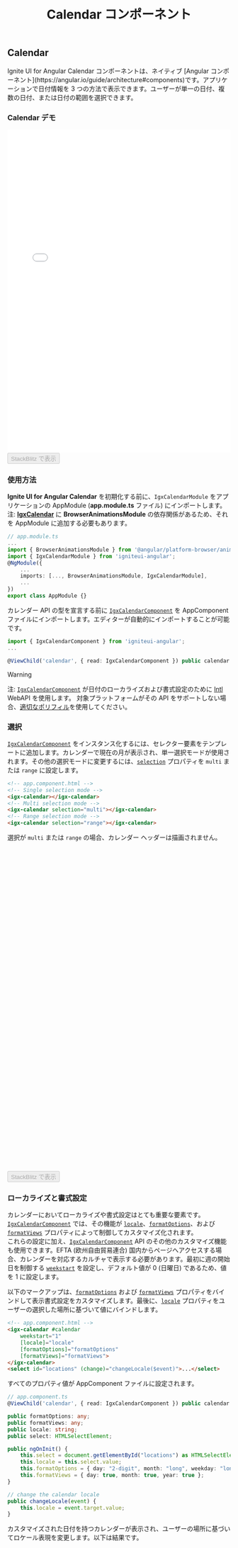 ﻿---
title: Calendar コンポーネント
_description: Ignite UI for Angular の Calendar コンポーネントを使用して、アプリケーションで日付情報の表示および日付の入力を可能なカレンダーを作成します。
_keywords: Ignite UI for Angular, UI コントロール, Angular ウィジェット, web ウィジェット, UI ウィジェット, Angular, ネイティブ Angular コンポーネント スィート, ネイティブ Angular コントロール, ネイティブ Angular コンポーネント ライブラリ, Angular Calendar コンポーネント, Angular Calendar コントロール
_language: ja
---

## Calendar
<p class="highlight">Ignite UI for Angular Calendar コンポーネントは、ネイティブ [Angular コンポーネント](https://angular.io/guide/architecture#components)です。アプリケーションで日付情報を 3 つの方法で表示できます。ユーザーが単一の日付、複数の日付、または日付の範囲を選択できます。</p>

### Calendar デモ
<div class="sample-container loading" style="height: 730px">
    <iframe id="calendar-sample-5-iframe" src='{environment:demosBaseUrl}/scheduling/calendar-sample-5' width="100%" height="100%" seamless frameBorder="0" onload="onSampleIframeContentLoaded(this);"></iframe>
</div>
<div>
    <button data-localize="stackblitz" disabled class="stackblitz-btn" data-iframe-id="calendar-sample-5-iframe" data-demos-base-url="{environment:demosBaseUrl}">StackBlitz で表示</button>
</div>

### 使用方法
**Ignite UI for Angular Calendar** を初期化する前に、`IgxCalendarModule` をアプリケーションの AppModule (**app.module.ts** ファイル) にインポートします。注: [**IgxCalendar**]({environment:angularApiUrl}/classes/igxcalendarcomponent.html) に **BrowserAnimationsModule** の依存関係があるため、それを AppModule に追加する必要もあります。

```typescript
// app.module.ts
...
import { BrowserAnimationsModule } from '@angular/platform-browser/animations';
import { IgxCalendarModule } from 'igniteui-angular';
@NgModule({
    ...
    imports: [..., BrowserAnimationsModule, IgxCalendarModule],
    ...
})
export class AppModule {}
```

カレンダー API の型を宣言する前に [`IgxCalendarComponent`]({environment:angularApiUrl}/classes/igxcalendarcomponent.html) を AppComponent ファイルにインポートします。エディターが自動的にインポートすることが可能です。

```typescript
import { IgxCalendarComponent } from 'igniteui-angular';
...

@ViewChild('calendar', { read: IgxCalendarComponent }) public calendar: IgxCalendarComponent;
```

> [!WARNING]
> 注: [`IgxCalendarComponent`]({environment:angularApiUrl}/classes/igxcalendarcomponent.html) が日付のローカライズおよび書式設定のために [Intl](https://developer.mozilla.org/ja/docs/Web/JavaScript/Reference/Global_Objects/DateTimeFormat) WebAPI を使用します。
> 対象プラットフォームがその API をサポートしない場合、[適切なポリフィル](https://github.com/andyearnshaw/Intl.js/)を使用してください。

### 選択
[`IgxCalendarComponent`]({environment:angularApiUrl}/classes/igxcalendarcomponent.html) をインスタンス化するには、セレクター要素をテンプレートに追加します。カレンダーで現在の月が表示され、単一選択モードが使用されます。その他の選択モードに変更するには、[`selection`]({environment:angularApiUrl}/classes/igxcalendarbase.html#selection) プロパティを `multi` または `range` に設定します。

```html
<!-- app.component.html -->
<!-- Single selection mode -->
<igx-calendar></igx-calendar>
<!-- Multi selection mode -->
<igx-calendar selection="multi"></igx-calendar>
<!-- Range selection mode -->
<igx-calendar selection="range"></igx-calendar>
```

選択が `multi` または `range` の場合、カレンダー ヘッダーは描画されません。

<div class="sample-container loading" style="height: 730px">
    <iframe id="calendar-sample-1-iframe" data-src='{environment:demosBaseUrl}/scheduling/calendar-sample-1' width="100%" height="100%" seamless="" frameBorder="0" class="lazyload"></iframe>
</div>
<div>
    <button data-localize="stackblitz" disabled class="stackblitz-btn" data-iframe-id="calendar-sample-1-iframe" data-demos-base-url="{environment:demosBaseUrl}">StackBlitz で表示</button>
</div>

### ローカライズと書式設定

カレンダーにおいてローカライズや書式設定はとても重要な要素です。[`IgxCalendarComponent`]({environment:angularApiUrl}/classes/igxcalendarcomponent.html) では、その機能が [`locale`]({environment:angularApiUrl}/classes/igxcalendarbase.html#locale)、[`formatOptions`]({environment:angularApiUrl}/classes/igxcalendarbase.html#formatoptions)、および [`formatViews`]({environment:angularApiUrl}/classes/igxmonthpickerbase.html#formatviews) プロパティによって制御してカスタマイズ化されます。
<br>
これらの設定に加え、[`IgxCalendarComponent`]({environment:angularApiUrl}/classes/igxcalendarcomponent.html) API のその他のカスタマイズ機能も使用できます。EFTA (欧州自由貿易連合) 国内からページへアクセスする場合、カレンダーを対応するカルチャで表示する必要があります。最初に週の開始日を制御する [`weekstart`]({environment:angularApiUrl}/classes/igxcalendarbase.html#weekstart) を設定し、デフォルト値が 0 (日曜日) であるため、値を 1 に設定します。

以下のマークアップは、[`formatOptions`]({environment:angularApiUrl}/classes/igxcalendarbase.html#formatoptions) および [`formatViews`]({environment:angularApiUrl}/classes/igxmonthpickerbase.html#formatviews) プロパティをバインドして表示書式設定をカスタマイズします。最後に、[`locale`]({environment:angularApiUrl}/classes/igxcalendarbase.html#locale) プロパティをユーザーの選択した場所に基づいて値にバインドします。

```html
<!-- app.component.html -->
<igx-calendar #calendar
    weekstart="1"
    [locale]="locale"
    [formatOptions]="formatOptions"
    [formatViews]="formatViews">
</igx-calendar>
<select id="locations" (change)="changeLocale($event)">...</select>
```

すべてのプロパティ値が AppComponent ファイルに設定されます。

```typescript
// app.component.ts
@ViewChild('calendar', { read: IgxCalendarComponent }) public calendar: IgxCalendarComponent;

public formatOptions: any;
public formatViews: any;
public locale: string;
public select: HTMLSelectElement;

public ngOnInit() {
    this.select = document.getElementById("locations") as HTMLSelectElement;
    this.locale = this.select.value;
    this.formatOptions = { day: "2-digit", month: "long", weekday: "long", year: "numeric" };
    this.formatViews = { day: true, month: true, year: true };
}

// change the calendar locale
public changeLocale(event) {
    this.locale = event.target.value;
}
```

カスタマイズされた日付を持つカレンダーが表示され、ユーザーの場所に基づいてロケール表現を変更します。以下は結果です。

<div class="sample-container loading" style="height: 570px">
    <iframe id="calendar-sample-2-iframe" data-src='{environment:demosBaseUrl}/scheduling/calendar-sample-2' width="100%" height="100%" seamless="" frameBorder="0" class="lazyload"></iframe>
</div>
<div>
    <button data-localize="stackblitz" disabled class="stackblitz-btn" data-iframe-id="calendar-sample-2-iframe" data-demos-base-url="{environment:demosBaseUrl}">StackBlitz で表示</button>
</div>

### イベント
このサンプルを拡張します。ユーザーが 5 日以下の日付範囲を入力する必要があります。カレンダーの [`selection`]({environment:angularApiUrl}/classes/igxcalendarcomponent.html#selection) モードを range に設定し、範囲が無効な場合にユーザーに選択を変更するための通知を表示する [`onSelection`]({environment:angularApiUrl}/classes/igxcalendarbase.html#onselection) イベントを使用します。

```html
<!-- app.component.html -->
<igx-calendar #calendar
    ...
    selection="range"
    (onSelection)="verifyRange($event)">
</igx-calendar>
```

[`onSelection`]({environment:angularApiUrl}/classes/igxcalendarbase.html#onselection) イベントに渡した値が選択した日付のコレクションで、その長さに基づいてロジックを実行します。無効な選択をユーザーに通知する場合、選択を範囲の最初の日のみを含むために [`selectDate`]({environment:angularApiUrl}/classes/igxcalendarcomponent.html#selectdate) メソッドを使用してリセットします。

```typescript
// app.component.ts
...
public verifyRange(dates: Date[]) {
    if (dates.length > 5) {
        this.calendar.selectDate(dates[0]);
        this.dialog.open();
    }
}
```

以下で範囲の選択動作を確認できます。

<div class="sample-container loading" style="height: 460px">
    <iframe id="calendar-sample-3-iframe" data-src='{environment:demosBaseUrl}/scheduling/calendar-sample-3' width="100%" height="100%" seamless="" frameBorder="0" class="lazyload"></iframe>
</div>
<div>
    <button data-localize="stackblitz" disabled class="stackblitz-btn" data-iframe-id="calendar-sample-3-iframe" data-demos-base-url="{environment:demosBaseUrl}">StackBlitz で表示</button>
</div>

### テンプレート

[`IgxCalendarComponent`]({environment:angularApiUrl}/classes/igxcalendarcomponent.html) API (プロパティ、イベント、メソッド) を使用して要件によってカレンダーを構成し、コードで操作する方法を説明しました。次にヘッダーおよびサブヘッダーのテンプレート機能を使用して外観をカスタマイズします。

カスタマイズは、カレンダーの ng-template を **igxCalendarHeader** または **igxCalendarSubheader** ディレクティブでデコレートし、返されたコンテキストを使用して日付の表示をカスタマイズします。
**igxCalendarHeader** ディレクティブでデコレートされるテンプレートは、カレンダーの選択が単一に設定された場合のみ描画されます。**igxCalendarSubheader** はすべての選択モードで利用可能です。

この例ではヘッダーに完全な日付を表示し、サブヘッダーに曜日を含むためにデフォルト テンプレートを変更します。

```html
<!-- app.component.html-->
<igx-calendar>
    <!-- Modify the header to display the month (in titlecase), day and weekday -->
    <ng-template igxCalendarHeader let-parts>
        {{ parts.month.combined | titlecase }} {{parts.day.combined }} {{ parts.weekday.combined }}
    </ng-template>
    <ng-template igxCalendarSubheader let-parts>
        <span class="date__el" (click)="parts.monthView()">{{ parts.month.combined }}</span>
        <span class="date__el" (click)="parts.yearView()">{{ parts.year.combined }}</span>
    </ng-template>
</igx-calendar>
```

> [!NOTE]
> Internet Explorer および Edge ブラウザーの場合、両方のブラウザーがこの機能を提供する Intl API を実装しないため、日付部分は空の文字列です。 ([formatToParts](https://developer.mozilla.org/ja/docs/Web/JavaScript/Reference/Global_Objects/DateTimeFormat/formatToParts) を参照)

このブラウザーをサポートするには、[ngIf](https://angular.io/api/common/NgIf#using-non-inlined-then-template) ディレクティブを使用する代わりのテンプレートを使用します。

```html
<!-- app.component.html-->
<igx-calendar #component locale="fr">
    <div *ngIf="formatParts; else parseTemplate">
        <ng-template igxCalendarHeader let-parts>
            {{ parts.month.combined | titlecase }} {{ parts.day.combined }} {{ parts.weekday.combined }}
        </ng-template>
        <ng-template igxCalendarSubheader let-parts>
            <span class="date__el" (click)="parts.monthView()">{{ parts.month.combined }}</span>
            <span class="date__el" (click)="parts.yearView()">{{ parts.year.combined }}</span>
        </ng-template>
    </div>

    <!-- Parse template for browsers not supporting Intl parts-->
    <ng-template #parseTemplate>
        <ng-template igxCalendarHeader let-parts>
            {{ getDatePart(parts, component, 'month') | titlecase }} {{ getDatePart(parts, component, 'day') }} {{ getDatePart(parts, component, 'weekday') }}
        </ng-template>
        <ng-template igxCalendarSubheader let-parts>
            <span class="date__el" (click)="parts.monthView()">{{ getDatePart(parts, component, 'month') }}</span>
            <span class="date__el" (click)="parts.yearView()">{{ getDatePart(parts, component, 'year') }}</span>
        </ng-template>
    </ng-template>
</igx-calendar>
```

**ngIf** は、使用するテンプレートを制御するために **formatParts** 式の値を評価します。代わりの **#parseTemplate** テンプレートを参照します。{} にある式は評価された値を返す **getDatePart** メソッドを起動します。この場合、書式設定された日付部分 (年、曜日、月など) を返します。**getDatePart** に渡されたパラメーターは、書式設定が [`IgxCalendarComponent`]({environment:angularApiUrl}/classes/igxcalendarcomponent.html) の locale および format オプションに基づいて設定されるために必要です。

```typescript
// app.component.ts
public intlDateTimeFormat = new Intl.DateTimeFormat() as any;
public formatParts: boolean = this.intlDateTimeFormat.formatToParts;

public getDatePart(val: any, component: any, datePart: string) {
    const date = val.date as Date;
    const locale = component.locale;
    const formatOptions: Intl.DateTimeFormatOptions = {};
    formatOptions[datePart] = component.formatOptions[datePart];

    return date.toLocaleString(locale, formatOptions);

    // instead of toLocaleString we can use Intl.DateTimeFormat.format as well:
    // const partFormatter = new Intl.DateTimeFormat(locale, formatOptions);
    // return partFormatter.format(date);
}
```

この条件付きテンプレート化および日付解析を実装後、ブラウザーの間の書式設定が統一されます。

<div class="sample-container loading" style="height: 570px">
    <iframe id="calendar-sample-4-iframe" data-src='{environment:demosBaseUrl}/scheduling/calendar-sample-4' width="100%" height="100%" seamless="" frameBorder="0" class="lazyload"></iframe>
</div>
<div>
    <button data-localize="stackblitz" disabled class="stackblitz-btn" data-iframe-id="calendar-sample-4-iframe" data-demos-base-url="{environment:demosBaseUrl}">StackBlitz で表示</button>
</div>

### 日付の無効化
このセクションは、[`disabledDates`]({environment:angularApiUrl}/classes/igxcalendarbase.html#disableddates) 機能の使用について説明します。異なる`単一の日付`または`範囲`の要素を配列に追加し、[`disabledDates`]({environment:angularApiUrl}/classes/igxcalendarbase.html#disableddates) 記述子に渡すことができます。

```typescript
this.calendar.disabledDates = [new DateRangeDescriptor(DateRangeType.Between, [
    new Date(2018, 8, 2),
    new Date(2018, 8, 8)
])];
```

[`DateRangeType`]({environment:angularApiUrl}/enums/daterangetype.html) は無効にする範囲を指定するために使用します。たとえば、[`DateRangeType.Between`]({environment:angularApiUrl}/enums/daterangetype.html#between) は配列の特定の 2 つの日付間を無効にします。上記のコード スニペット。
以下の API の表は、使用可能なすべての [`DateRangeType`]({environment:angularApiUrl}/enums/daterangetype.html) 値です。

この機能は、選択およびフォーカスが可能な日付を制限する必要がある場合に使用します。

特定の範囲の日付を無効にするサンプルを作成します。

```typescript
export class CalendarSample6Component {
    @ViewChild("calendar") public calendar: IgxCalendarComponent;
    public today = new Date(Date.now());
    public range = [
        new Date(this.today.getFullYear(), this.today.getMonth(), 3),
        new Date(this.today.getFullYear(), this.today.getMonth(), 8)
    ];

    public ngOnInit() {
        this.calendar.disabledDates = [new DateRangeDescriptor(DateRangeType.Between, this.range)];
    }
}

```

以下は結果です。

<div class="sample-container loading" style="height: 480px">
    <iframe id="calendar-sample-6-iframe" data-src='{environment:demosBaseUrl}/scheduling/calendar-sample-6' width="100%" height="100%" seamless="" frameBorder="0" class="lazyload"></iframe>
</div>
<div>
    <button data-localize="stackblitz" disabled class="stackblitz-btn" data-iframe-id="calendar-sample-6-iframe" data-demos-base-url="{environment:demosBaseUrl}">Stackblitz で表示</button>
</div>


### 特定の日付

[`Special dates`]({environment:angularApiUrl}/classes/igxcalendarbase.html#specialdates) 機能は、[`Disabled dates`]({environment:angularApiUrl}/classes/igxcalendarbase.html#disableddates) とほとんど同じ構成を使用します。違いは、日付の `styling` と `interaction` です。また [`Special dates`]({environment:angularApiUrl}/classes/igxcalendarbase.html#specialdates) の選択やフォーカスが可能です。

[`Special dates`]({environment:angularApiUrl}/classes/igxcalendarbase.html#specialdates) を [`igxCalendar`]({environment:angularApiUrl}/classes/igxcalendarcomponent.html) に追加し、[`DateRangeType.Specific`]({environment:angularApiUrl}/enums/daterangetype.html#specific) の [`DateRangeDescriptor`]({environment:angularApiUrl}/interfaces/daterangedescriptor.html) 項目を作成して [`dateRange`]({environment:angularApiUrl}/interfaces/daterangedescriptor.html#daterange) で日付の配列を渡します。

```typescript
export class CalendarSample7Component {
    @ViewChild("calendar") public calendar: IgxCalendarComponent;
    @ViewChild(IgxSnackbarComponent) public snackbar: IgxSnackbarComponent;
    public range = [];

    ...
    public selectPTOdays(dates: Date[]) {
        this.range = dates;
    }

    public submitPTOdays(eventArgs) {
        this.calendar.specialDates =
            [new DateRangeDescriptor(DateRangeType.Specific, this.range)];

        this.range.forEach((item) => {
            this.calendar.selectDate(item);
        });

        ...
    }
}
```

```html
<article class="sample-column calendar-wrapper">
    <span>Request Time Off</span>
    <igx-calendar #calendar
        selection="multi"
        (onSelection)="selectPTOdays($event)">
    </igx-calendar>
    <button igxButton="raised" (click)="submitPTOdays($event)">Submit Request</button>
</article>
```

選択した日付配列を使用して `Special dates` 記述子を定義します。

結果:

<div class="sample-container loading" style="height: 540px">
    <iframe id="calendar-sample-7-iframe" data-src='{environment:demosBaseUrl}/scheduling/calendar-sample-7' width="100%" height="100%" seamless="" frameBorder="0" class="lazyload"></iframe>
</div>
<div>
    <button data-localize="stackblitz" disabled class="stackblitz-btn" data-iframe-id="calendar-sample-7-iframe" data-demos-base-url="{environment:demosBaseUrl}">Stackblitz で表示</button>
</div>

### ビュー
`IgxCalendarModule` によって提供される個別のビューがあり、別々に使用できます。
- Days ビュー - [`igx-days-view`]({environment:angularApiUrl}/classes/igxdaysviewcomponent.html)
- Months ビュー - [`igx-months-view`]({environment:angularApiUrl}/classes/igxmonthsviewcomponent.html)
- Years ビュー - [`igx-years-view`]({environment:angularApiUrl}/classes/igxyearsviewcomponent.html)

<div class="sample-container loading" style="height: 540px">
    <iframe id="calendar-views-iframe" data-src='{environment:demosBaseUrl}/scheduling/calendar-views' width="100%" height="100%" seamless="" frameBorder="0" class="lazyload"></iframe>
</div>
<div>
    <button data-localize="stackblitz" disabled class="stackblitz-btn" data-iframe-id="calendar-views-iframe" data-demos-base-url="{environment:demosBaseUrl}">Stackblitz で表示</button>
</div>

### キーボード ナビゲーション
[**igxCalendar**]({environment:angularApiUrl}/classes/igxcalendarcomponent.html) コンポーネントにフォーカスがある場合、以下を使用してナビゲーションできます。
- <kbd>PageUp</kbd> キーは前の月に移動します。
- <kbd>PageDown</kbd> キーは次の月に移動します。
- <kbd>Shift</kbd> + <kbd>PageUp</kbd> キーは前の年に移動します。
- <kbd>Shift</kbd> + <kbd>PageDown</kbd>> キーは次の年に移動します。
- <kbd>Home</kbd> キーは現在の年の最初の月をフォーカスします。
- <kbd>End</kbd> キーは現在の月の最後の日または最後の月をフォーカスします。
- <kbd>Tab</kbd> キーはサブヘッダー ボタン間を移動します。

`前` または`次`の月のボタン（サブヘッダー内）にフォーカスがある場合、以下を使用します。
- <kbd>Space</kbd> または <kbd>Enter</kbd> キーは次の月または前の月のビューへスクロールします。

サブヘッダーの`月`ボタンのフォーカス時:
- <kbd>Space</kbd> または <kbd>Enter</kbd> キーは月ビューを開きます。

サブヘッダーの`年`ボタンのフォーカス時:
- <kbd>Space</kbd> または <kbd>Enter</kbd> キーは10 年ビューを開きます。

現在月の日のフォーカス時:
- 矢印キーで日を移動します。
- 矢印キーで前/翌月に移動します。
- 現在の月の最終日から次の日または現在の月の最初の日から前に移動すると、表示されている次の月または前の月にフォーカスが移動します。
- 現在の月の最終日から次の日または現在の月の最初の日から前に移動すると、表示されている次の月または前の月にフォーカスが移動します。
- <kbd>Enter</kbd> キーを使用して、現在フォーカスされている日を選択します。

月ビュー内の月のフォーカス時:
- 矢印キーで月を移動します。
- <kbd>Home</kbd> キーは月ビューの最初の月にフォーカスします。
- <kbd>End</kbd> キーは月ビューの最後の月にフォーカスします。
- <kbd>Enter</kbd> キーは、現在フォーカスされている月を選択してビューと閉じます。

10 年ビュー内の年のフォーカス時:
- 矢印キーで年を移動します。
- <kbd>Enter</kbd> キーは、現在フォーカスされている年を選択してビューと閉じます。

>[!NOTE]
 >バージョン 8.2.0 に続いて、キーボード ナビゲーションは現在の月以外の日をフォーカスせず、ビューの月を変更します。

<div class="divider--half"></div>


### マルチビュー カレンダー
[`monthsViewNumber`]({environment:angularApiUrl}/classes/igxcalendarcomponent.html#monthsviewnumber) 入力を使用して、表示される月の数が設定されます。
設定される最大値に制限はなく、月はフレックス コンテナに水平に表示されます。マルチ ビューカレンダーを表示する場合、[`hideOutsideDays`]({environment:angularApiUrl}/classes/igxcalendarcomponent.html#hideoutsidedays) を使用して、現在の月に属さない日を非表示にできます。マルチビュー カレンダーは、3 種類すべての選択をサポートしています。キーボード ナビゲーションは、表示されている次/前の月へ移動します。

結果:

<div class="sample-container loading" style="height: 540px">
    <iframe id="multiview-calendar" data-src='{environment:demosBaseUrl}/scheduling/multiview-calendar' width="100%" height="100%" seamless="" frameBorder="0" class="lazyload"></iframe>
</div>
<div>
    <button data-localize="stackblitz" disabled class="stackblitz-btn" data-iframe-id="multiview-calendar" data-demos-base-url="{environment:demosBaseUrl}">Stackblitz で表示</button>
</div>

### スタイル設定

カレンダーのスタイル設定を開始するには、すべてのテーマ関数とコンポーネント mixins が存在する `index` ファイルをインポートする必要があります。

```scss
@import '~igniteui-angular/lib/core/styles/themes/index';
``` 

最も簡単な方法は、[`igx-calendar-theme`]({environment:sassApiUrl}/index.html#function-igx-calendar-theme) を拡張する新しいテーマを作成し、`$header-background` `$content-background`、`$header-text-color`、`$date-current-text-color`, `$picker-arrow-color`、`$picker-arrow-hover-color`、`$year-current-text-color`、`$year-hover-text-color`、`$month-current-text-color`、`$month-hover-text-color`、`$picker-text-color`、および `$picker-text-hover-color` パラメーターを受け取る方法です。

```scss
$my-calendar-theme: igx-calendar-theme(
  $header-background: #345779,
  $content-background: #fdfdfd,
  $header-text-color: #ffffff,
  $date-current-text-color: #2dabe8,
  $picker-arrow-color: #2dabe8,
  $picker-arrow-hover-color: #000000,
  $year-current-text-color: #2dabe8,
  $year-hover-text-color: #2dabe8,
  $month-current-text-color: #2dabe8,
  $month-hover-text-color: #2dabe8,
  $picker-text-color: #2dabe8,
  $picker-text-hover-color: #000000
);
```
最後の手順は、それぞれのテーマを持つコンポーネント mixins を**含める**ことです。 

```scss
 @include igx-calendar($my-calendar-theme);
```

>[!NOTE]
 >コンポーネントが [`Emulated`](./themes/component-themes.md#表示のカプセル化) ViewEncapsulation を使用している場合、`::ng-deep` を使用してこのカプセル化を`ペネトレーション`する必要があります。

 ```scss
:host {
  ::ng-deep {
    @include igx-calendar($my-calendar-theme);
  }
}
```

#### カラーパレットの定義

上記のように色の値をハードコーディングする代わりに、[`igx-palette`]({environment:sassApiUrl}/index.html#function-igx-palette) と [`igx-color`]({environment:sassApiUrl}/index.html#function-igx-color) 関数を使用することによって色に関してより高い柔軟性を持つことができます。

`igx-palette` は渡された一次色と二次色に基づいてカラーパレットを生成します。

```scss
$blue-color: #345779;
$light-gray-color: #fdfdfd;

$my-custom-palette: igx-palette(
    $primary: $blue-color,
    $secondary: $light-gray-color
);
```

次に [`igx-color`]({environment:sassApiUrl}/index.html#function-igx-color) を使用してパレットから簡単に色を取得できます。

```scss
$my-calendar-theme: igx-calendar-theme(
  $header-background: igx-color($my-custom-palette, "primary", 500),
  $content-background: igx-color($my-custom-palette, "secondary", 500),
  $header-text-color: igx-color($my-custom-palette, "secondary", 50),
  $date-current-text-color: igx-color($my-custom-palette, "primary", 50),
  $picker-arrow-color: igx-color($my-custom-palette, "primary", 50),
  $picker-arrow-hover-color: igx-color($my-custom-palette, "grays", 900),
  $year-current-text-color: igx-color($my-custom-palette, "primary", 50),
  $year-hover-text-color: igx-color($my-custom-palette, "primary", 50),
  $month-current-text-color: igx-color($my-custom-palette, "primary", 50),
  $month-hover-text-color: igx-color($my-custom-palette, "primary", 50),
  $picker-text-color: igx-color($my-custom-palette, "primary", 50),
  $picker-text-hover-color: igx-color($my-custom-palette, "grays", 900),
  $date-selected-background: igx-color($my-custom-palette, "primary", 500),
  $date-selected-text-color: igx-color($my-custom-palette, "secondary", 500)
);
```

>[!NOTE]
>`Igx-color` と `igx-palette` は色の生成や取得のための関数です。 使い方の詳細については [`パレット`](./themes/palette.md) のトピックを参照してください。

#### スキーマの使用

テーマ エンジンを使用して [スキーマ](./themes/schemas.md)の利点を活用でき、堅牢で柔軟な構造を構築できます。**スキーマ**はテーマを使用する方法です。

すべてのコンポーネントに提供されている 2 つの定義済みスキーマ [`_light-badge`]({environment:sassApiUrl}/index.html#variable-_light-calendar) の 1 つを拡張します。  

```scss
// Extending the light calendar schema
$custom-calendar-schema: extend($_light-calendar,
    (
        header-background: (igx-color: ('primary', 500)),
        content-background: (igx-color: ('secondary', 500)),
        header-text-color: (igx-color: ('secondary', 50)),
        date-current-text-color: (igx-color: ('primary', 50)),
        picker-arrow-color: (igx-color: ('primary', 50)),
        picker-arrow-hover-color: (igx-color: ('grays', 900)),
        year-current-text-color: (igx-color: ('primary', 50)),
        year-hover-text-color: (igx-color: ('primary', 50)),
        month-current-text-color: (igx-color: ('primary', 50)),
        month-hover-text-color: (igx-color: ('primary', 50)),
        picker-text-color: (igx-color: ('primary', 50)),
        picker-text-hover-color: (igx-color: ('grays', 900)),
        date-selected-background: (igx-color: ('primary', 500)),
        date-selected-text-color: (igx-color: ('secondary', 500))
    )
);
```

カスタム スキーマを適用するには、グローバル  ([`light`]({environment:sassApiUrl}/index.html#variable-light-schema) または [`dark`]({environment:sassApiUrl}/index.html#variable-dark-schema)) の 1 つを**拡張**する必要があります。これは基本的にカスタム スキーマでコンポーネントをポイントし、その後それぞれのコンポーネントテーマに追加するものです。

```scss
// Extending the global light-schema
$my-custom-schema: extend($light-schema, 
    (
        igx-calendar: $custom-calendar-schema
    )
);

// Defining our custom theme with the custom schema
$my-calendar-theme: igx-calendar-theme(
  $palette: $my-custom-palette,
  $schema: $my-custom-schema
);
```

上記と同じ方法でテーマを含める必要があることに注意してください。

#### デモ

<div class="sample-container loading" style="height:550px">
    <iframe id="calendar-styling-sample-iframe" src='{environment:demosBaseUrl}/scheduling/calendar-styling-sample' width="100%" height="100%" 
        seamless frameBorder="0" class="lazyload no-theming"></iframe>
</div>
<br/>
<div>
<button data-localize="stackblitz" disabled class="stackblitz-btn" data-iframe-id="calendar-styling-sample-iframe" data-demos-base-url="{environment:demosBaseUrl}">Stackblitz で表示</button>
</div>

### API リファレンス
<div class="divider--half"></div>

* [IgxCalendarComponent]({environment:angularApiUrl}/classes/igxcalendarcomponent.html)
* [IgxCalendarComponent スタイル]({environment:sassApiUrl}/index.html#function-igx-calendar-theme)
* [DateRangeType]({environment:angularApiUrl}/enums/daterangetype.html)
* [DateRangeDescriptor]({environment:angularApiUrl}/interfaces/daterangedescriptor.html)

<div class="divider--half"></div>

### その他のリソース
<div class="divider--half"></div>
コミュニティに参加して新しいアイデアをご提案ください。

* [Ignite UI for Angular **フォーラム** (英語)](https://www.infragistics.com/community/forums/f/ignite-ui-for-angular) 
* [Ignite UI for Angular **GitHub** (英語)](https://github.com/IgniteUI/igniteui-angular) 
